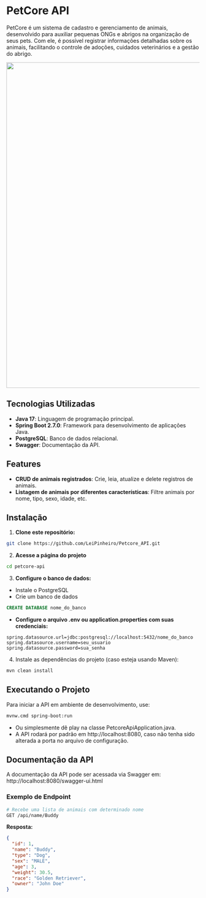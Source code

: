 # PetCore API

PetCore é um sistema de cadastro e gerenciamento de animais, desenvolvido para auxiliar pequenas ONGs e abrigos na organização de seus pets. Com ele, é possível registrar informações detalhadas sobre os animais, facilitando o controle de adoções, cuidados veterinários e a gestão do abrigo.

<p align="center">
  <img src="https://github.com/user-attachments/assets/a86ddb0f-9bef-4c90-8833-56f5b02cb779" width="850">
</p>

## Tecnologias Utilizadas

- **Java 17**: Linguagem de programação principal.
- **Spring Boot 2.7.0**: Framework para desenvolvimento de aplicações Java.
- **PostgreSQL**: Banco de dados relacional.
- **Swagger**: Documentação da API.

## Features

- **CRUD de animais registrados**: Crie, leia, atualize e delete registros de animais.
- **Listagem de animais por diferentes características**: Filtre animais por nome, tipo, sexo, idade, etc.

## Instalação

1. **Clone este repositório:**
```bash
git clone https://github.com/LeiPinheiro/Petcore_API.git
```

2. **Acesse a página do projeto**
```bash
cd petcore-api
```

3. **Configure o banco de dados:**
 - Instale o PostgreSQL
 - Crie um banco de dados
```sql
CREATE DATABASE nome_do_banco
```
 - **Configure o arquivo .env ou application.properties com suas credenciais:**
```properties
spring.datasource.url=jdbc:postgresql://localhost:5432/nome_do_banco
spring.datasource.username=seu_usuario
spring.datasource.password=sua_senha
```

4. Instale as dependências do projeto (caso esteja usando Maven):
```bash
mvn clean install
```

## Executando o Projeto
Para iniciar a API em ambiente de desenvolvimento, use:

```bash
mvnw.cmd spring-boot:run
```

- Ou simplesmente dê play na classe PetcoreApiApplication.java.
- A API rodará por padrão em http://localhost:8080, caso não tenha sido alterada a porta no arquivo de configuração.

## Documentação da API
A documentação da API pode ser acessada via Swagger em:
http://localhost:8080/swagger-ui.html

### Exemplo de Endpoint
```bash
# Recebe uma lista de animais com determinado nome
GET /api/name/Buddy
```
**Resposta:**
```json
{
  "id": 1,
  "name": "Buddy",
  "type": "Dog",
  "sex": "MALE",
  "age": 3,
  "weight": 30.5,
  "race": "Golden Retriever",
  "owner": "John Doe"
}
```
